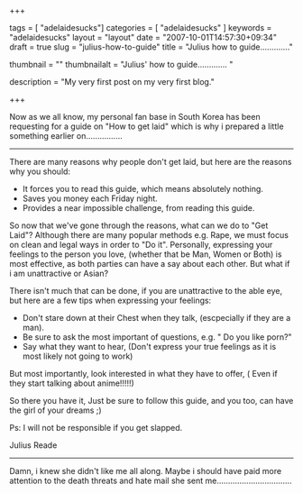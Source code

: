 +++

tags = [ "adelaidesucks"]
categories = [ "adelaidesucks" ]
keywords = "adelaidesucks"
layout = "layout"
date = "2007-10-01T14:57:30+09:34"
draft = true
slug = "julius-how-to-guide"
title = "Julius how to guide............."

thumbnail = ""
thumbnailalt = "Julius' how to guide............. "

description = "My very first post on my very first blog."

+++

Now as we all know, my personal fan base in South Korea has been requesting for a guide on "How to get laid" which is why i prepared a little something earlier on................

________________________________________________________

There are many reasons why people don't get laid, but here are the reasons why you should:

- It forces you to read this guide, which means absolutely nothing.
- Saves you money each Friday night.
- Provides a near impossible challenge, from reading this guide.

So now that we've gone through the reasons, what can we do to "Get Laid"? Although there are many popular methods e.g. Rape, we must focus on clean and legal ways in order to "Do it". Personally, expressing your feelings to the person you love, (whether that be Man, Women or Both) is most effective, as both parties can have a say about each other. But what if i am unattractive or Asian?

There isn't much that can be done, if you are unattractive to the able eye, but here are a few tips when expressing your feelings:

- Don't stare down at their Chest when they talk, (escpecially if they are a man).
- Be sure to ask the most important of questions, e.g. " Do you like porn?"
- Say what they want to hear, (Don't express your true feelings as it is most likely not going to work)

But most importantly, look interested in what they have to offer, ( Even if they start talking about anime!!!!!)

So there you have it, Just be sure to follow this guide, and you too, can have the girl of your dreams ;)

Ps: I will not be responsible if you get slapped.

Julius Reade
________________________________________________________

Damn, i knew she didn't like me all along. Maybe i should have paid more attention to the death threats and hate mail she sent me.................................